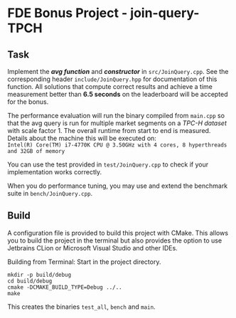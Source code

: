 # FDE Bonus Project - join-query-TPCH


## Task

Implement the **_avg function_** and **_constructor_** in `src/JoinQuery.cpp`. 
See the corresponding header `include/JoinQuery.hpp` for documentation of this function. 
All solutions that compute correct results and achieve a time measurement better than **6.5 seconds** on the leaderboard 
will be accepted for the bonus.

The performance evaluation will run the binary compiled from `main.cpp` so that the avg query is run for multiple 
market segments on a _TPC-H dataset_ with scale factor 1. 
The overall runtime from start to end is measured.<br>
Details about the machine this will be executed on: <br>
`Intel(R) Core(TM) i7-4770K CPU @ 3.50GHz with 4 cores, 8 hyperthreads and 32GB of memory`

You can use the test provided in `test/JoinQuery.cpp` to check if your implementation works
correctly.

When you do performance tuning, you may use and extend the benchmark suite in `bench/JoinQuery.cpp`.

## Build
A configuration file is provided to build this project with CMake. This allows you to build the project
in the terminal but also provides the option to use Jetbrains CLion or Microsoft Visual Studio and other
IDEs.

Building from Terminal:
Start in the project directory.
```
mkdir -p build/debug
cd build/debug
cmake -DCMAKE_BUILD_TYPE=Debug ../..
make
```

This creates the binaries `test_all`, `bench` and `main`.
